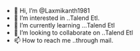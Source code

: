 - 👋 Hi, I’m @Laxmikanth1981
- 👀 I’m interested in ..Talend Etl.
- 🌱 I’m currently learning ...Talend Etl
- 💞️ I’m looking to collaborate on ..Talend Etl
- 📫 How to reach me ..through mail.

<!---
Laxmikanth1981/Laxmikanth1981 is a ✨ special ✨ repository because its `README.md` (this file) appears on your GitHub profile.
You can click the Preview link to take a look at your changes.
--->
